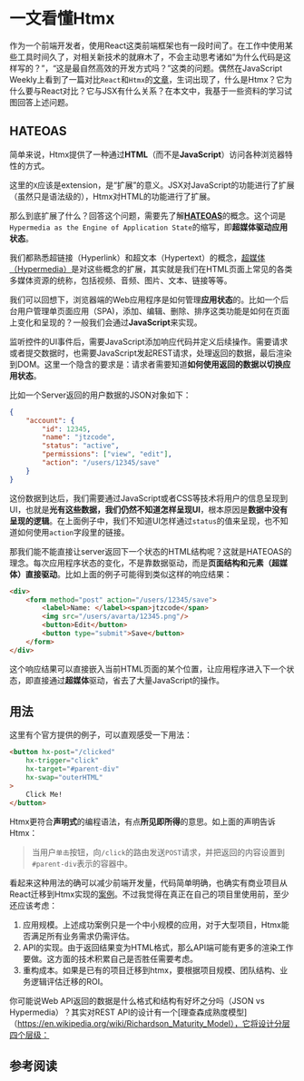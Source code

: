 # 一文看懂Htmx

作为一个前端开发者，使用React这类前端框架也有一段时间了。在工作中使用某些工具时间久了，对相关新技术的就麻木了，不会主动思考诸如“为什么代码是这样写的？”，“这是最自然高效的开发方式吗？”这类的问题。偶然在JavaScript Weekly上看到了一篇对比`React`和`Htmx`的[文章](https://htmx.org/essays/a-real-world-react-to-htmx-port/)，生词出现了，什么是Htmx？它为什么要与React对比？它与JSX有什么关系？在本文中，我基于一些资料的学习试图回答上述问题。

## HATEOAS
简单来说，Htmx提供了一种通过**HTML**（而不是**JavaScript**）访问各种浏览器特性的方式。

这里的`X`应该是extension，是“扩展”的意义。JSX对JavaScript的功能进行了扩展（虽然只是语法级的），Htmx对HTML的功能进行了扩展。

那么到底扩展了什么？回答这个问题，需要先了解[**HATEOAS**](https://htmx.org/essays/hateoas/)的概念。这个词是`Hypermedia as the Engine of Application State`的缩写，即**超媒体驱动应用状态**。

我们都熟悉超链接（Hyperlink）和超文本（Hypertext）的概念，[超媒体（Hypermedia）](https://en.wikipedia.org/wiki/Hypermedia)是对这些概念的扩展，其实就是我们在HTML页面上常见的各类多媒体资源的统称，包括视频、音频、图片、文本、链接等等。

我们可以回想下，浏览器端的Web应用程序是如何管理**应用状态**的。比如一个后台用户管理单页面应用（SPA)，添加、编辑、删除、排序这类功能是如何在页面上变化和呈现的？一般我们会通过**JavaScript**来实现。

监听控件的UI事件后，需要JavaScript添加响应代码并定义后续操作。需要请求或者提交数据时，也需要JavaScript发起REST请求，处理返回的数据，最后渲染到DOM。这里一个隐含的要求是：请求者需要知道**如何使用返回的数据以切换应用状态**。

比如一个Server返回的用户数据的JSON对象如下：
```json
{
    "account": {
        "id": 12345,
        "name": "jtzcode",
        "status": "active",
        "permissions": ["view", "edit"],
        "action": "/users/12345/save"
    }
}
```

这份数据到达后，我们需要通过JavaScript或者CSS等技术将用户的信息呈现到UI，也就是**光有这些数据，我们仍然不知道怎样呈现UI**，根本原因是**数据中没有呈现的逻辑**。在上面例子中，我们不知道UI怎样通过`status`的值来呈现，也不知道如何使用`action`字段里的链接。

那我们能不能直接让server返回下一个状态的HTML结构呢？这就是HATEOAS的理念。每次应用程序状态的变化，不是靠数据驱动，而是**页面结构和元素（超媒体）直接驱动**。比如上面的例子可能得到类似这样的响应结果：
```html
<div>
    <form method="post" action="/users/12345/save">
        <label>Name: </label><span>jtzcode</span>
        <img src="/users/avarta/12345.png"/>
        <button>Edit</button>
        <button type="submit">Save</button>
    </form>
</div>
```
这个响应结果可以直接嵌入当前HTML页面的某个位置，让应用程序进入下一个状态，即直接通过**超媒体**驱动，省去了大量JavaScript的操作。

## 用法
这里有个官方提供的例子，可以直观感受一下用法：
```html
<button hx-post="/clicked"
    hx-trigger="click"
    hx-target="#parent-div"
    hx-swap="outerHTML"
>
    Click Me!
</button>
```
Htmx更符合**声明式**的编程语法，有点**所见即所得**的意思。如上面的声明告诉Htmx：
> 当用户`单击`按钮，向`/click`的路由发送`POST`请求，并把返回的内容设置到`#parent-div`表示的容器中。

看起来这种用法的确可以减少前端开发量，代码简单明确，也确实有商业项目从React迁移到Htmx实现的[案例](https://htmx.org/essays/a-real-world-react-to-htmx-port/)。不过我觉得在真正在自己的项目里使用前，至少还应该考虑：

1. 应用规模。上述成功案例只是一个中小规模的应用，对于大型项目，Htmx能否满足所有业务需求仍需评估。
2. API的实现。由于返回结果变为HTML格式，那么API端可能有更多的渲染工作要做。这方面的技术积累自己是否胜任需要考虑。
3. 重构成本。如果是已有的项目迁移到htmx，要根据项目规模、团队结构、业务逻辑评估迁移的ROI。

你可能说Web API返回的数据是什么格式和结构有好坏之分吗（JSON vs Hypermedia）？其实对REST API的设计有一个[理查森成熟度模型]（https://en.wikipedia.org/wiki/Richardson_Maturity_Model），它将设计分层四个层级：
## 参考阅读
